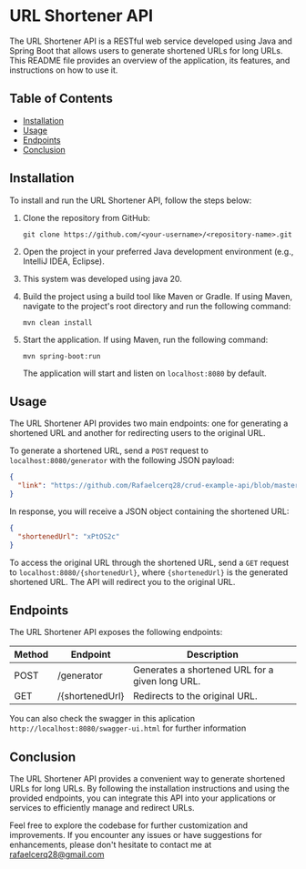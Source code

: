# URL Shortener API

The URL Shortener API is a RESTful web service developed using Java and Spring Boot that allows users to generate shortened URLs for long URLs. This README file provides an overview of the application, its features, and instructions on how to use it.

## Table of Contents
- [Installation](#installation)
- [Usage](#usage)
- [Endpoints](#endpoints)
- [Conclusion](#conclusion)

## Installation

To install and run the URL Shortener API, follow the steps below:

1. Clone the repository from GitHub:

   ```shell
   git clone https://github.com/<your-username>/<repository-name>.git
   ```

2. Open the project in your preferred Java development environment (e.g., IntelliJ IDEA, Eclipse).

3. This system was developed using java 20.

4. Build the project using a build tool like Maven or Gradle. If using Maven, navigate to the project's root directory and run the following command:

   ```shell
   mvn clean install
   ```

5. Start the application. If using Maven, run the following command:

   ```shell
   mvn spring-boot:run
   ```

   The application will start and listen on `localhost:8080` by default.

## Usage

The URL Shortener API provides two main endpoints: one for generating a shortened URL and another for redirecting users to the original URL.

To generate a shortened URL, send a `POST` request to `localhost:8080/generator` with the following JSON payload:

```json
{
  "link": "https://github.com/Rafaelcerq28/crud-example-api/blob/master/pom.xml"
}
```

In response, you will receive a JSON object containing the shortened URL:

```json
{
  "shortenedUrl": "xPtOS2c"
}
```

To access the original URL through the shortened URL, send a `GET` request to `localhost:8080/{shortenedUrl}`, where `{shortenedUrl}` is the generated shortened URL. The API will redirect you to the original URL.

## Endpoints

The URL Shortener API exposes the following endpoints:

| Method | Endpoint              | Description                                    |
| ------ | --------------------- | ---------------------------------------------- |
| POST   | /generator            | Generates a shortened URL for a given long URL. |
| GET    | /{shortenedUrl}       | Redirects to the original URL.                 |

You can also check the swagger in this aplication `http://localhost:8080/swagger-ui.html` for further information

## Conclusion

The URL Shortener API provides a convenient way to generate shortened URLs for long URLs. By following the installation instructions and using the provided endpoints, you can integrate this API into your applications or services to efficiently manage and redirect URLs.

Feel free to explore the codebase for further customization and improvements. If you encounter any issues or have suggestions for enhancements, please don't hesitate to contact me at rafaelcerq28@gmail.com
